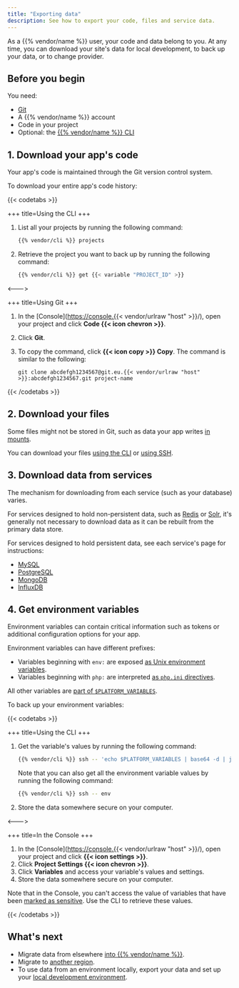 ```yaml
---
title: "Exporting data"
description: See how to export your code, files and service data.
---
```


As a {{% vendor/name %}} user, your code and data belong to you.
At any time, you can download your site's data for local development, to back up your data, or to change provider.

## Before you begin

You need:

*   [Git](https://git-scm.com/downloads)
*   A {{% vendor/name %}} account
*   Code in your project
*   Optional: the [{{% vendor/name %}} CLI](/administration/cli/_index.md)

## 1. Download your app's code

Your app's code is maintained through the Git version control system.

To download your entire app's code history:

{{< codetabs >}}

\+++
title=Using the CLI
\+++

1.  List all your projects by running the following command:

    ```bash
    {{% vendor/cli %}} projects
    ```

2.  Retrieve the project you want to back up by running the following command:

    ```bash
    {{% vendor/cli %}} get {{< variable "PROJECT_ID" >}}
    ```

<--->

\+++
title=Using Git
\+++

1.  In the \[Console]\(<https://console.{{>< vendor/urlraw "host" >}}/), open your project and click **Code {{< icon chevron >}}**.
2.  Click **Git**.
3.  To copy the command, click **{{< icon copy >}} Copy**.
    The command is similar to the following:

    ```text
    git clone abcdefgh1234567@git.eu.{{< vendor/urlraw "host" >}}:abcdefgh1234567.git project-name
    ```

{{< /codetabs >}}

## 2. Download your files

Some files might not be stored in Git,
such as data your app writes [in mounts](/create-apps/app-reference/single-runtime-image.md#mounts).

You can download your files [using the CLI](/development/file-transfer.md#transfer-files-using-the-cli) or [using SSH](/development/file-transfer.md#transfer-files-using-an-ssh-client).

## 3. Download data from services

The mechanism for downloading from each service (such as your database) varies.

For services designed to hold non-persistent data, such as [Redis](/add-services/redis.md) or [Solr](/add-services/solr.md),
it's generally not necessary to download data as it can be rebuilt from the primary data store.

For services designed to hold persistent data, see each service's page for instructions:

*   [MySQL](/add-services/mysql/_index.md#exporting-data)
*   [PostgreSQL](/add-services/postgresql.md#exporting-data)
*   [MongoDB](/add-services/mongodb.md#exporting-data)
*   [InfluxDB](/add-services/influxdb.md#export-data)

## 4. Get environment variables

Environment variables can contain critical information such as tokens or additional configuration options for your app.

Environment variables can have different prefixes:

*   Variables beginning with `env:` are exposed [as Unix environment variables](/development/variables/_index.md#top-level-environment-variables).
*   Variables beginning with `php:` are interpreted [as `php.ini` directives](/development/variables/_index.md#php-specific-variables).

All other variables are [part of `$PLATFORM_VARIABLES`](/development/variables/use-variables.md#use-provided-variables).

To back up your environment variables:

{{< codetabs >}}

\+++
title=Using the CLI
\+++

1.  Get the variable's values by running the following command:

    ```bash
    {{% vendor/cli %}} ssh -- 'echo $PLATFORM_VARIABLES | base64 -d | jq'
    ```

    Note that you can also get all the environment variable values by running the following command:

    ```bash
    {{% vendor/cli %}} ssh -- env
    ```

2.  Store the data somewhere secure on your computer.

<--->

\+++
title=In the Console
\+++

1.  In the \[Console]\(<https://console.{{>< vendor/urlraw "host" >}}/), open your project and click **{{< icon settings >}}**.
2.  Click **Project Settings {{< icon chevron >}}**.
3.  Click **Variables** and access your variable's values and settings.
4.  Store the data somewhere secure on your computer.

Note that in the Console, you can't access the value of variables that have been [marked as sensitive](/development/variables/set-variables.md#variable-options).
Use the CLI to retrieve these values.

{{< /codetabs >}}

## What's next

*   Migrate data from elsewhere [into {{% vendor/name %}}](/learn/tutorials/migrating/_index.md).
*   Migrate to [another region](/projects/region-migration.md).
*   To use data from an environment locally, export your data and set up your [local development environment](/development/local/_index.md).
